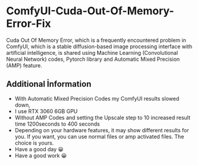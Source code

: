 # ComfyUI-Cuda-Out-Of-Memory-Error-Fix
Cuda Out Of Memory Error, which is a frequently encountered problem in ComfyUI, which is a stable diffusion-based image processing interface with artificial intelligence, is shared using Machine Learning (Convolutional Neural Network) codes, Pytorch library and Automatic Mixed Precision (AMP) feature.

## Additional İnformation
-  With Automatic Mixed Precision Codes my ComfyUI results slowed down,
-  I use RTX 3060  6GB GPU
-  Without AMP Codes and setting the Upscale step to 10 increased result time 1200seconds to 400 seconds
-  Depending on your hardware features, it may show different results for you. If you want, you can use normal files or amp activated files. The      choice is yours.
-  Have a good day :grinning:
-  Have a good work :grinning:
